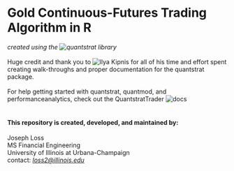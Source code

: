 # Gold Continuous-Futures Trading Algorithm in R 
_created using the ![quantstrat](https://github.com/braverock/quantstrat) library_
<br/>
<br/>
Huge credit and thank you to ![Ilya Kipnis](https://www.linkedin.com/in/ilyakipnis/) for all of his time and effort spent creating walk-throughs and proper documentation for the quantstrat package.
<br/>
<br/>
For help getting started with quantstrat, quantmod, and performanceanalytics, check out the QuantstratTrader ![docs](https://quantstrattrader.wordpress.com)
<br/>
<br/>
#### This repository is created, developed, and maintained by:
Joseph Loss  
MS Financial Engineering  
University of Illinois at Urbana-Champaign  
contact: *loss2@illinois.edu*  
